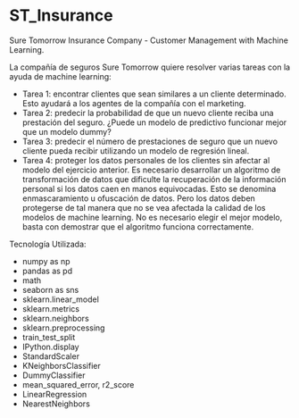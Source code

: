 # ST_Insurance
Sure Tomorrow Insurance Company - Customer Management with Machine Learning.

La compañía de seguros Sure Tomorrow quiere resolver varias tareas con la ayuda de machine learning:

  - Tarea 1: encontrar clientes que sean similares a un cliente determinado. Esto ayudará a los agentes de la compañía con el marketing.
  - Tarea 2: predecir la probabilidad de que un nuevo cliente reciba una prestación del seguro. ¿Puede un modelo de predictivo funcionar mejor que un modelo dummy?
  - Tarea 3: predecir el número de prestaciones de seguro que un nuevo cliente pueda recibir utilizando un modelo de regresión lineal.
  - Tarea 4: proteger los datos personales de los clientes sin afectar al modelo del ejercicio anterior. Es necesario desarrollar un algoritmo de transformación de datos que dificulte la recuperación de la información personal si los datos caen en manos equivocadas. Esto se denomina enmascaramiento u ofuscación de datos. Pero los datos deben protegerse de tal manera que no se vea afectada la calidad de los modelos de machine learning. No es necesario elegir el mejor modelo, basta con demostrar que el algoritmo funciona correctamente.

Tecnología Utilizada:

  - numpy as np
  - pandas as pd
  - math
  - seaborn as sns
  - sklearn.linear_model
  - sklearn.metrics
  - sklearn.neighbors
  - sklearn.preprocessing
  - train_test_split
  - IPython.display
  - StandardScaler
  - KNeighborsClassifier
  - DummyClassifier
  - mean_squared_error, r2_score
  - LinearRegression
  - NearestNeighbors
